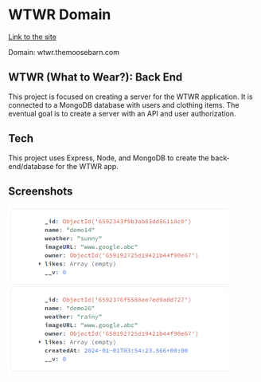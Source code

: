 # WTWR Domain

[Link to the site](https://wtwr.themoosebarn.com)

Domain: wtwr.themoosebarn.com

## WTWR (What to Wear?): Back End

This project is focused on creating a server for the WTWR application. It is connected to a MongoDB database with users and clothing items. The eventual goal is to create a server with an API and user authorization.

## Tech

This project uses Express, Node, and MongoDB to create the back-end/database for the WTWR app.

## Screenshots

![Database](db_items.png)

